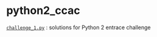 # python2_ccac

[`challenge_1.py`](https://github.com/tnakatani/python2_ccac/blob/master/challenge_1.py) : solutions for Python 2 entrace challenge
